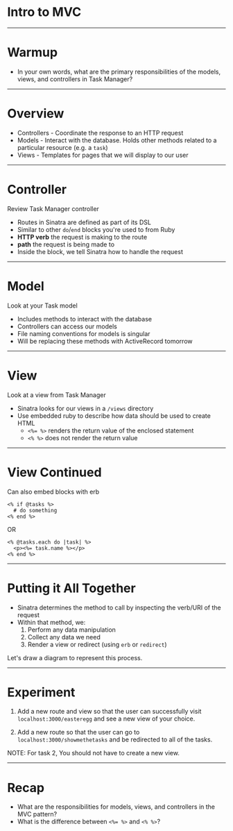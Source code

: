# Intro to MVC

---

# Warmup

* In your own words, what are the primary responsibilities of the models, views, and controllers in Task Manager?

---

# Overview

* Controllers - Coordinate the response to an HTTP request
* Models - Interact with the database. Holds other methods related to a particular resource (e.g. a `task`)
* Views - Templates for pages that we will display to our user

---

# Controller

Review Task Manager controller

* Routes in Sinatra are defined as part of its DSL
* Similar to other `do`/`end` blocks you're used to from Ruby
* **HTTP verb** the request is making to the route
* **path** the request is being made to
* Inside the block, we tell Sinatra how to handle the request

---

# Model

Look at your Task model

* Includes methods to interact with the database
* Controllers can access our models
* File naming conventions for models is singular
* Will be replacing these methods with ActiveRecord tomorrow

---

# View

Look at a view from Task Manager

* Sinatra looks for our views in a `/views` directory
* Use embedded ruby to describe how data should be used to create HTML
    * `<%= %>` renders the return value of the enclosed statement
    * `<% %>` does not render the return value

---

# View Continued

Can also embed blocks with erb

```erb
<% if @tasks %>
  # do something
<% end %>
```

OR

```erb
<% @tasks.each do |task| %>
  <p><%= task.name %></p>
<% end %>
```

---

# Putting it All Together

* Sinatra determines the method to call by inspecting the verb/URI of the request
* Within that method, we:
    1. Perform any data manipulation
    1. Collect any data we need
    1. Render a view or redirect (using `erb` or `redirect`)

Let's draw a diagram to represent this process.

---

# Experiment

1) Add a new route and view so that the user can successfully visit `localhost:3000/easteregg` and see a new view of your choice.

2) Add a new route so that the user can go to `localhost:3000/showmethetasks` and be redirected to all of the tasks.

NOTE: For task 2, You should not have to create a new view.

---

# Recap

* What are the responsibilities for models, views, and controllers in the MVC pattern?
* What is the difference between `<%= %>` and `<% %>`?
